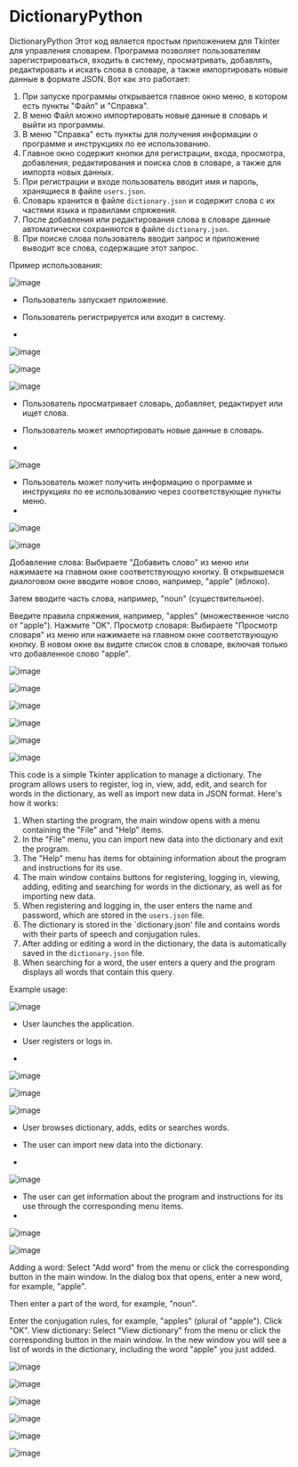# DictionaryPython
DictionaryPython
Этот код является простым приложением для Tkinter для управления словарем. Программа позволяет пользователям зарегистрироваться, входить в систему, просматривать, добавлять, редактировать и искать слова в словаре, а также импортировать новые данные в формате JSON. Вот как это работает:



1. При запуске программы открывается главное окно меню, в котором есть пункты "Файл" и "Справка".
2. В меню Файл можно импортировать новые данные в словарь и выйти из программы.
3. В меню "Справка" есть пункты для получения информации о программе и инструкциях по ее использованию.
4. Главное окно содержит кнопки для регистрации, входа, просмотра, добавления, редактирования и поиска слов в словаре, а также для импорта новых данных.
5. При регистрации и входе пользователь вводит имя и пароль, хранящиеся в файле `users.json`.
6. Словарь хранится в файле `dictionary.json` и содержит слова с их частями языка и правилами спряжения.
7. После добавления или редактирования слова в словаре данные автоматически сохраняются в файле `dictionary.json`.
8. При поиске слова пользователь вводит запрос и приложение выводит все слова, содержащие этот запрос.



Пример использования:

![image](https://github.com/YuraGolinsky/DictionaryPython/assets/134283897/5af51b9c-5431-4b9f-99e5-d382b000d171)

- Пользователь запускает приложение.

- Пользователь регистрируется или входит в систему.
- 
![image](https://github.com/YuraGolinsky/DictionaryPython/assets/134283897/60f58cee-edfb-45d4-a222-4225590e8071)

![image](https://github.com/YuraGolinsky/DictionaryPython/assets/134283897/8d2bcb6d-f222-49a0-835a-91eac8af473d)

![image](https://github.com/YuraGolinsky/DictionaryPython/assets/134283897/31852a6f-2386-441d-bfca-3e13ec451bf8)






- Пользователь просматривает словарь, добавляет, редактирует или ищет слова.

- Пользователь может импортировать новые данные в словарь.
- 
![image](https://github.com/YuraGolinsky/DictionaryPython/assets/134283897/0f7418a8-8368-4cf6-b55e-475b5e628ec4)

- Пользователь может получить информацию о программе и инструкциях по ее использованию через соответствующие пункты меню.
- 
![image](https://github.com/YuraGolinsky/DictionaryPython/assets/134283897/7fe60941-047e-4bb3-b73d-a777052098b4)

![image](https://github.com/YuraGolinsky/DictionaryPython/assets/134283897/000fcc33-c218-4b98-a980-351278b0cefa)




Добавление слова:
Выбираете "Добавить слово" из меню или нажимаете на главном окне соответствующую кнопку.
В открывшемся диалоговом окне вводите новое слово, например, "apple" (яблоко).


Затем вводите часть слова, например, "noun" (существительное).

Введите правила спряжения, например, "apples" (множественное число от "apple").
Нажмите "OK".
Просмотр словаря:
Выбираете "Просмотр словаря" из меню или нажимаете на главном окне соответствующую кнопку.
В новом окне вы видите список слов в словаре, включая только что добавленное слово "apple".

![image](https://github.com/YuraGolinsky/DictionaryPython/assets/134283897/543d6c01-1968-4267-9703-aae19c2685b9)

![image](https://github.com/YuraGolinsky/DictionaryPython/assets/134283897/94d82a46-a4d3-4868-aa4a-7218ceb841f5)

![image](https://github.com/YuraGolinsky/DictionaryPython/assets/134283897/60d1a53e-6910-4de3-95cc-1b5a4b22eec1)

![image](https://github.com/YuraGolinsky/DictionaryPython/assets/134283897/d208afc8-4c9e-4fb3-aef6-ee391c60e035)

![image](https://github.com/YuraGolinsky/DictionaryPython/assets/134283897/a3ec4acd-5fcb-451b-89bf-abbed9d65f12)

![image](https://github.com/YuraGolinsky/DictionaryPython/assets/134283897/7c9e8cd2-5af0-4e05-91c1-7da637e86ab9)


This code is a simple Tkinter application to manage a dictionary. The program allows users to register, log in, view, add, edit, and search for words in the dictionary, as well as import new data in JSON format. Here's how it works:


1. When starting the program, the main window opens with a menu containing the "File" and "Help" items.
2. In the "File" menu, you can import new data into the dictionary and exit the program.
3. The "Help" menu has items for obtaining information about the program and instructions for its use.
4. The main window contains buttons for registering, logging in, viewing, adding, editing and searching for words in the dictionary, as well as for importing new data.
5. When registering and logging in, the user enters the name and password, which are stored in the `users.json` file.
6. The dictionary is stored in the `dictionary.json' file and contains words with their parts of speech and conjugation rules.
7. After adding or editing a word in the dictionary, the data is automatically saved in the `dictionary.json` file.
8. When searching for a word, the user enters a query and the program displays all words that contain this query.













Example usage:

![image](https://github.com/YuraGolinsky/DictionaryPython/assets/134283897/5af51b9c-5431-4b9f-99e5-d382b000d171)

- User launches the application.

- User registers or logs in.
- 
![image](https://github.com/YuraGolinsky/DictionaryPython/assets/134283897/60f58cee-edfb-45d4-a222-4225590e8071)

![image](https://github.com/YuraGolinsky/DictionaryPython/assets/134283897/8d2bcb6d-f222-49a0-835a-91eac8af473d)

![image](https://github.com/YuraGolinsky/DictionaryPython/assets/134283897/31852a6f-2386-441d-bfca-3e13ec451bf8)

- User browses dictionary, adds, edits or searches words.

- The user can import new data into the dictionary.
- 
![image](https://github.com/YuraGolinsky/DictionaryPython/assets/134283897/0f7418a8-8368-4cf6-b55e-475b5e628ec4)

- The user can get information about the program and instructions for its use through the corresponding menu items.
- 
![image](https://github.com/YuraGolinsky/DictionaryPython/assets/134283897/7fe60941-047e-4bb3-b73d-a777052098b4)

![image](https://github.com/YuraGolinsky/DictionaryPython/assets/134283897/000fcc33-c218-4b98-a980-351278b0cefa)

Adding a word:
Select "Add word" from the menu or click the corresponding button in the main window.
In the dialog box that opens, enter a new word, for example, "apple".

Then enter a part of the word, for example, "noun".

Enter the conjugation rules, for example, "apples" (plural of "apple").
Click "OK".
View dictionary:
Select "View dictionary" from the menu or click the corresponding button in the main window.
In the new window you will see a list of words in the dictionary, including the word "apple" you just added.

![image](https://github.com/YuraGolinsky/DictionaryPython/assets/134283897/543d6c01-1968-4267-9703-aae19c2685b9)

![image](https://github.com/YuraGolinsky/DictionaryPython/assets/134283897/94d82a46-a4d3-4868-aa4a-7218ceb841f5)

![image](https://github.com/YuraGolinsky/DictionaryPython/assets/134283897/60d1a53e-6910-4de3-95cc-1b5a4b22eec1)

![image](https://github.com/YuraGolinsky/DictionaryPython/assets/134283897/d208afc8-4c9e-4fb3-aef6-ee391c60e035)

![image](https://github.com/YuraGolinsky/DictionaryPython/assets/134283897/a3ec4acd-5fcb-451b-89bf-abbed9d65f12)

![image](https://github.com/YuraGolinsky/DictionaryPython/assets/134283897/7c9e8cd2-5af0-4e05-91c1-7da637e86ab9)
